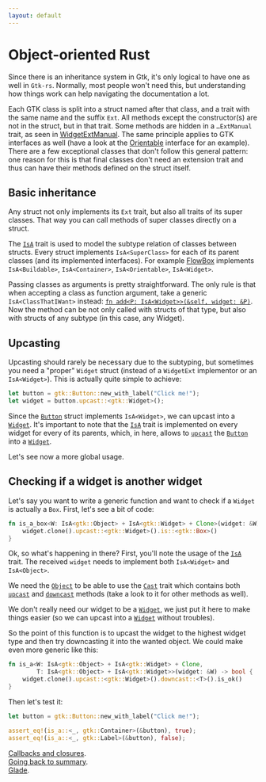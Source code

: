 ```yaml
---
layout: default
---
```


# Object-oriented Rust

Since there is an inheritance system in Gtk, it's only logical to have one as well in `Gtk-rs`. Normally, most people won't need this, but understanding how things work can help navigating the documentation a lot.

Each GTK class is split into a struct named after that class, and a trait with the same name and the suffix `Ext`. All methods except the constructor(s) are not in the struct, but in that trait. Some methods are hidden in a `…ExtManual` trait, as seen in [WidgetExtManual](http://gtk-rs.org/docs/gtk/prelude/trait.WidgetExtManual.html). The same principle applies to GTK interfaces as well (have a look at the [Orientable](http://gtk-rs.org/docs/gtk/struct.Orientable.html) interface for an example). There are a few exceptional classes that don't follow this general pattern: one reason for this is that final classes don't need an extension trait and thus can have their methods defined on the struct itself.

## Basic inheritance

Any struct not only implements its `Ext` trait, but also all traits of its super classes. That way you can call methods of super classes directly on a struct.

The [`IsA`](http://gtk-rs.org/docs/glib/object/trait.IsA.html) trait is used to model the subtype relation of classes between structs. Every struct implements `IsA<SuperClass>` for each of its parent classes (and its implemented interfaces). For example [FlowBox](http://gtk-rs.org/docs/gtk/struct.FlowBox.html) implements `IsA<Buildable>`, `IsA<Container>`, `IsA<Orientable>`, `IsA<Widget>`.

Passing classes as arguments is pretty straightforward. The only rule is that when accepting a class as function argument, take a generic `IsA<ClassThatIWant>` instead: [`fn add<P: IsA<Widget>>(&self, widget: &P)`](http://gtk-rs.org/docs/gtk/trait.ContainerExt.html#tymethod.add). Now the method can be not only called with structs of that type, but also with structs of any subtype (in this case, any Widget).

## Upcasting

Upcasting should rarely be necessary due to the subtyping, but sometimes you need a "proper" `Widget` struct (instead of a `WidgetExt` implementor or an `IsA<Widget>`). This is actually quite simple to achieve:

```rust
let button = gtk::Button::new_with_label("Click me!");
let widget = button.upcast::<gtk::Widget>();
```

Since the [`Button`](http://gtk-rs.org/docs/gtk/struct.Button.html) struct implements `IsA<Widget>`, we can upcast into a [`Widget`](http://gtk-rs.org/docs/gtk/struct.Widget.html). It's important to note that the [`IsA`](http://gtk-rs.org/docs/gtk/trait.IsA.html) trait is implemented on every widget for every of its parents, which, in here, allows to [`upcast`](http://gtk-rs.org/docs/gtk/trait.Cast.html#method.upcast) the [`Button`](http://gtk-rs.org/docs/gtk/struct.Button.html) into a [`Widget`](http://gtk-rs.org/docs/gtk/struct.Widget.html).

Let's see now a more global usage.

## Checking if a widget is another widget

Let's say you want to write a generic function and want to check if a `Widget` is actually a `Box`. First, let's see a bit of code:

```rust
fn is_a_box<W: IsA<gtk::Object> + IsA<gtk::Widget> + Clone>(widget: &W) -> bool {
    widget.clone().upcast::<gtk::Widget>().is::<gtk::Box>()
}
```

Ok, so what's happening in there? First, you'll note the usage of the [`IsA`](http://gtk-rs.org/docs/gtk/trait.IsA.html) trait. The received `widget` needs to implement both `IsA<Widget>` and `IsA<Object>`.

We need the [`Object`](http://gtk-rs.org/docs/gtk/struct.Object.html) to be able to use the [`Cast`](http://gtk-rs.org/docs/gtk/trait.Cast.html) trait which contains both [`upcast`](http://gtk-rs.org/docs/gtk/trait.Cast.html#method.upcast) and [`downcast`](http://gtk-rs.org/docs/gtk/trait.Cast.html#method.downcast) methods (take a look to it for other methods as well).

We don't really need our widget to be a [`Widget`](http://gtk-rs.org/docs/gtk/struct.Widget.html), we just put it here to make things easier (so we can upcast into a [`Widget`](http://gtk-rs.org/docs/gtk/struct.Widget.html) without troubles).

So the point of this function is to upcast the widget to the highest widget type and then try downcasting it into the wanted object. We could make even more generic like this:

```rust
fn is_a<W: IsA<gtk::Object> + IsA<gtk::Widget> + Clone,
        T: IsA<gtk::Object> + IsA<gtk::Widget>>(widget: &W) -> bool {
    widget.clone().upcast::<gtk::Widget>().downcast::<T>().is_ok()
}
```

Then let's test it:

```rust
let button = gtk::Button::new_with_label("Click me!");

assert_eq!(is_a::<_, gtk::Container>(&button), true);
assert_eq!(is_a::<_, gtk::Label>(&button), false);
```

<div class="footer">
<div><a href="closures">Callbacks and closures</a>.</div>
<div><a href="/docs-src/tutorial">Going back to summary</a>.</div>
<div><a href="glade">Glade</a>.</div>
</div>
